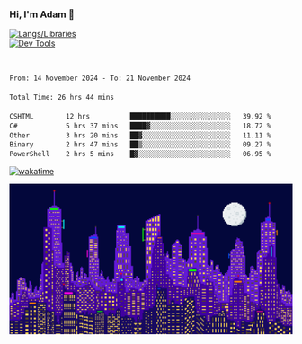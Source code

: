### Hi, I'm Adam 👋

[![Langs/Libraries](https://skillicons.dev/icons?i=cs,dotnet,js,css,html,sass,ts,jquery,bootstrap)](https://skillicons.dev)
<br/>
[![Dev Tools](https://skillicons.dev/icons?i=git,github,githubactions,visualstudio)](https://skillicons.dev)

<br/>

<!--START_SECTION:waka-->

```txt
From: 14 November 2024 - To: 21 November 2024

Total Time: 26 hrs 44 mins

CSHTML        12 hrs          ██████████░░░░░░░░░░░░░░░   39.92 %
C#            5 hrs 37 mins   ████▓░░░░░░░░░░░░░░░░░░░░   18.72 %
Other         3 hrs 20 mins   ██▓░░░░░░░░░░░░░░░░░░░░░░   11.11 %
Binary        2 hrs 47 mins   ██▒░░░░░░░░░░░░░░░░░░░░░░   09.27 %
PowerShell    2 hrs 5 mins    █▓░░░░░░░░░░░░░░░░░░░░░░░   06.95 %
```

<!--END_SECTION:waka-->

[![wakatime](https://wakatime.com/badge/user/2234bda2-efd3-47c5-8724-79108edfe9aa.svg)](https://wakatime.com/@2234bda2-efd3-47c5-8724-79108edfe9aa)

![Pixelated city at night](./media/city.gif)

